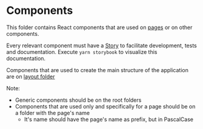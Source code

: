 # Components

This folder contains React components that are used on [pages](../pages) or on other components. 

Every relevant component must have a [Story](https://storybook.js.org/docs/react/get-started/whats-a-story) to facilitate
development, tests and documentation. Execute `yarn storybook` to visualize this documentation.

Components that are used to create the main structure of the application are on [layout folder](../layouts)

Note:
- Generic components should be on the root folders
- Components that are used only and specifically for a page should be on a folder with the page's name
    - It's name should have the page's name as prefix, but in PascalCase
